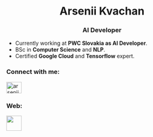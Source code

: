 <h1 align="center">Arsenii Kvachan</h1>
<h3 align="center">AI Developer</h3>

- Currently working at **PWC Slovakia as AI Developer**.
- BSc in **Computer Science** and **NLP**.
- Certified **Google Cloud** and **Tensorflow** expert.

<h3 align="left">Connect with me:</h3>
<p align="left">
<a href="https://linkedin.com/in/arseniikvachan" target="blank"><img align="center" src="https://raw.githubusercontent.com/rahuldkjain/github-profile-readme-generator/master/src/images/icons/Social/linked-in-alt.svg" alt="arsenii kvachan" height="30" width="40" /></a>
</p>

<h3 align="left">Web:</h3>
<p align="left">
<a href="https://akvachan.github.io" target="blank"><img align="center" src="https://www.pngkey.com/png/full/131-1312432_website-logo-png-transparent-background-image-black-logo.png" height="40" width="40" /></a>
</p>

